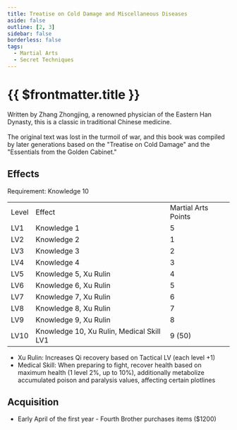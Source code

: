 ```yaml
---
title: Treatise on Cold Damage and Miscellaneous Diseases
aside: false
outline: [2, 3]
sidebar: false
borderless: false
tags:
  - Martial Arts
  - Secret Techniques
---
```


# {{ $frontmatter.title }}

<BookItemIcon :size="`medium`" :needLink="false" :no="8102" :style="'float: right;'" />

Written by Zhang Zhongjing, a renowned physician of the Eastern Han Dynasty, this is a classic in traditional Chinese medicine.
<br><br>
The original text was lost in the turmoil of war, and this book was compiled by later generations based on the "Treatise on Cold Damage" and the "Essentials from the Golden Cabinet."
<br clear="all" />

## Effects

Requirement: Knowledge 10

<table>
    <tr>
        <td>Level</td>
        <td>Effect</td>
        <td>Martial Arts Points</td>
    </tr>
    <tr>
        <td>LV1</td>
        <td>Knowledge 1</td>
        <td>5</td>
    </tr>
    <tr>
        <td>LV2</td>
        <td>Knowledge 2</td>
        <td>1</td>
    </tr>
    <tr>
        <td>LV3</td>
        <td>Knowledge 3</td>
        <td>2</td>
    </tr>
    <tr>
        <td>LV4</td>
        <td>Knowledge 4</td>
        <td>3</td>
    </tr>
    <tr>
        <td>LV5</td>
        <td>Knowledge 5, Xu Rulin</td>
        <td>4</td>
    </tr>
    <tr>
        <td>LV6</td>
        <td>Knowledge 6, Xu Rulin</td>
        <td>5</td>
    </tr>
    <tr>
        <td>LV7</td>
        <td>Knowledge 7, Xu Rulin</td>
        <td>6</td>
    </tr>
    <tr>
        <td>LV8</td>
        <td>Knowledge 8, Xu Rulin</td>
        <td>7</td>
    </tr>
    <tr>
        <td>LV9</td>
        <td>Knowledge 9, Xu Rulin</td>
        <td>8</td>
    </tr>
    <tr>
        <td>LV10</td>
        <td>Knowledge 10, Xu Rulin, Medical Skill LV1</td>
        <td>9 (50)</td>
    </tr>
</table>

- Xu Rulin: Increases Qi recovery based on Tactical LV (each level +1)
- Medical Skill: When preparing to fight, recover health based on maximum health (1 level 2%, up to 10%), additionally metabolize accumulated poison and paralysis values, affecting certain plotlines

## Acquisition

- Early April of the first year - Fourth Brother purchases items ($1200)
